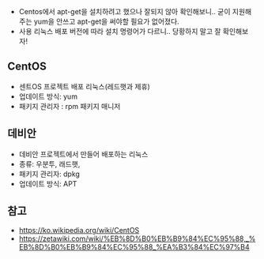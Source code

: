 - Centos에서 apt-get을 설치하려고 했으나 잘되지 않아 확인해보니.. 굳이 지원해주는 yum을 안쓰고 apt-get을 써야할 필요가 없어졌다. 
- 사용 리눅스 배포 버전에 따라 설치 명령어가 다르니.. 당황하지 말고 잘 확인해보자!  
  
## CentOS
- 센트OS 프로젝트 배포 리눅스(레드햇과 제휴)
- 업데이트 방식: yum
- 패키지 관리자 : rpm 패키지 매니저 

## 데비안
- 데비안 프로젝트에서 만들어 배포하는 리눅스
- 종류: 우분투, 래드햇, 
- 패키지 관리자: dpkg
- 업데이트 방식: APT

## 참고
- https://ko.wikipedia.org/wiki/CentOS
- https://zetawiki.com/wiki/%EB%8D%B0%EB%B9%84%EC%95%88,_%EB%8D%B0%EB%B9%84%EC%95%88_%EA%B3%84%EC%97%B4



